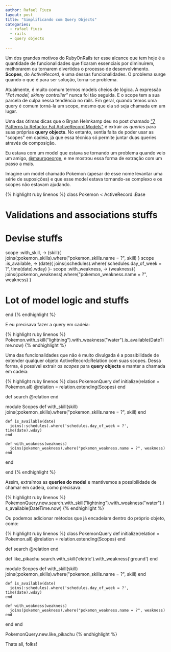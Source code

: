 ```yaml
---
author: Rafael Fiuza
layout: post
title: "Simplificando com Query Objects"
categories:
  - rafael fiuza
  - rails
  - query objects
  
---
```


Um dos grandes motivos do RubyOnRails ter esse alcance que tem hoje é a quantidade de funcionalidades que ficaram essenciais por diminuirem, melhorarem ou tornarem divertidos o processo de desenvolvimento.
**Scopes**, do *ActiveRecord*, é uma dessas funcionalidades. O problema surge quando o que é para ser solução, torna-se problema.

<!--more-->

Atualmente, é muito comum termos models cheios de lógica. A expressão *"Fat model, skinny controller"* nunca foi tão seguida. E o scope tem a sua parcela de culpa nessa tendência no rails.
Em geral, quando temos uma query é comum torná-la um scope, mesmo que ela só seja chamada em um lugar.

Uma das ótimas dicas que o Bryan Helmkamp deu no post chamado ["7 Patterns to Refactor Fat ActiveRecord Models"](http://blog.codeclimate.com/blog/2012/10/17/7-ways-to-decompose-fat-activerecord-models/) é extrair as *queries* para suas próprias **query objects**. No entanto, sentia falta de poder usar as "scopes" em cadeia, já que essa técnica só permite juntar duas queries através de composição.

Eu estava com um model que estava se tornando um problema quando veio um amigo, [@maurogeorge](https://twitter.com/maurogeorge), e me mostrou essa forma de extração com um passo a mais.

Imagine um model chamado Pokemon (apesar de esse nome levantar uma série de suposições) e que esse model estava tornando-se complexo e os scopes não estavam ajudando.

{% highlight ruby linenos %}
class Pokemon < ActiveRecord::Base
  # Validations and associations stuffs

  # Devise stuffs

  scope :with_skill, -> (skill){ joins(:pokemon_skills).where("pokemon_skills.name = ?", skill) }
  scope :is_available, -> (date){ joins(:schedules).where('schedules.day_of_week = ?', time(date).wday) }-
  scope :with_weakness, -> (weakness){ joins(:pokemon_weakness).where("pokemon_weakness.name = ?", weakness) }

  # Lot of model logic and stuffs

end
{% endhighlight %}

E eu precisava fazer a query em cadeia:

{% highlight ruby linenos %}
Pokemon.with_skill("lightning").with_weakness("water").is_available(DateTime.now)
{% endhighlight %}

Uma das funcionalidades que não é muito divulgada é a possibilidade de extender qualquer objeto ActiveRecord::Relation com suas scopes. Dessa forma, é possível extrair os *scopes* para **query objects** e manter a chamada em cadeia:

{% highlight ruby linenos %}
class PokemonQuery
  def initialize(relation = Pokemon.all)
    @relation = relation.extending(Scopes)
  end

  def search
    @relation
  end

  module Scopes
    def with_skill(skill)
      joins(:pokemon_skills).where("pokemon_skills.name = ?", skill)
    end

    def is_available(date)
      joins(:schedules).where('schedules.day_of_week = ?', time(date).wday)
    end

    def with_weakness(weakness)
      joins(pokemon_weakness).where("pokemon_weakness.name = ?", weakness)      
    end
  end

end
{% endhighlight %}

Assim, extraímos as **queries do model** e mantivemos a possibilidade de chamar em cadeia, como precisava:

{% highlight ruby linenos %}
PokemonQuery.new.search.with_skill("lightning").with_weakness("water").is_available(DateTime.now)
{% endhighlight %}

Ou podemos adicionar métodos que já encadeiam dentro do próprio objeto, como:

{% highlight ruby linenos %}
class PokemonQuery
  def initialize(relation = Pokemon.all)
    @relation = relation.extending(Scopes)
  end

  def search
    @relation
  end

  def like_pikachu
    search.with_skill('eletric').with_weakness('ground')
  end

  module Scopes
    def with_skill(skill)
      joins(:pokemon_skills).where("pokemon_skills.name = ?", skill)
    end

    def is_available(date)
      joins(:schedules).where('schedules.day_of_week = ?', time(date).wday)
    end

    def with_weakness(weakness)
      joins(pokemon_weakness).where("pokemon_weakness.name = ?", weakness)      
    end
  end
end

PokemonQuery.new.like_pikachu
{% endhighlight %}


Thats all, folks!